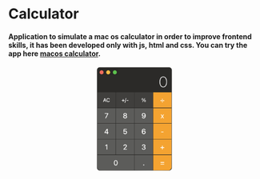 # Calculator

#### Application to simulate a mac os calculator in order to improve frontend skills, it has been developed only with js, html and css. You can try the app here [macos calculator](https://alherdom.github.io/macos_calculator/).


<div align="center">
<img width=30% src="img/calculator.png">

</div>

